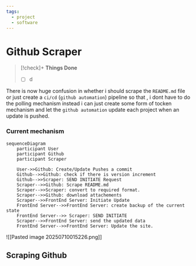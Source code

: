 ```yaml
---
tags:
  - project
  - software
---
```


# Github Scraper

> [!check]+ **Things Done**
> - [ ] d

There is now huge confusion in whether i should scrape the `README.md` file or just create a `ci/cd` (`github automation`) pipeline so that , i dont have to do the polling mechanism instead i can just create some form of tocken mechanism and let the `github automation` update each project when an update is pushed.

### Current mechanism 
```mermaid
sequenceDiagram
	participant User
	participant Github
	participant Scraper

	User->>Github: Create/Update Pushes a commit 
	Github-->>Github: check if there is version increment
	Github-->>Scraper: SEND INITIATE Request 
	Scraper-->>Github: Scrape README.md
	Scraper-->>Scraper: convert to required format. 
	Scraper-->>Github: download attachements
	Scraper-->>FrontEnd Server: Initiate Update
	FrontEnd Server-->>FrontEnd Server: create backup of the current state
	FrontEnd Server-->> Scraper: SEND INITIATE 
	Scraper-->>FrontEnd Server: send the updated data
	FrontEnd Server-->>FrontEnd Server: Update the site. 
```



![[Pasted image 20250710015226.png]]




## Scraping Github 


